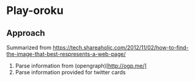 Play-oroku
=================================

Approach
--------

Summarized from https://tech.shareaholic.com/2012/11/02/how-to-find-the-image-that-best-respresents-a-web-page/

1. Parse information from (opengraph)[http://ogp.me/]
2. Parse information provided for twitter cards

